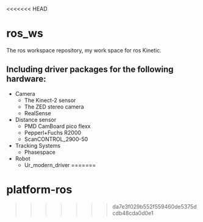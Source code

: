 <<<<<<< HEAD
# ros_ws
The ros workspace repository, my work space for ros Kinetic.

## Including driver packages for the following hardware:
  - Camera
    - The Kinect-2 sensor
    - The ZED stereo camera
    - RealSense
  - Distance sensor
    - PMD CamBoard pico flexx
    - Pepperl+Fuchs R2000
    - ScanCONTROL_2900-50
  - Tracking Systems
    - Phasespace
  - Robot
    - Ur_modern_driver
=======
# platform-ros
>>>>>>> da7e3f029b552f559460de5375dcdb48cda0d0e1
